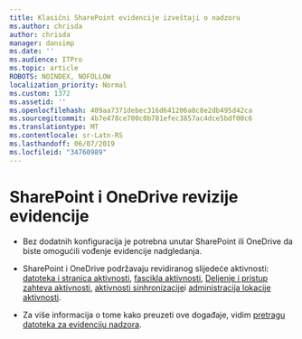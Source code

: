 ```yaml
---
title: Klasični SharePoint evidencije izveštaji o nadzoru
ms.author: chrisda
author: chrisda
manager: dansimp
ms.date: ''
ms.audience: ITPro
ms.topic: article
ROBOTS: NOINDEX, NOFOLLOW
localization_priority: Normal
ms.custom: 1372
ms.assetid: ''
ms.openlocfilehash: 409aa7371debec316d641206a8c8e2db495d42ca
ms.sourcegitcommit: 4b7e478ce700c0b781efec3857ac4dce5bdf00c6
ms.translationtype: MT
ms.contentlocale: sr-Latn-RS
ms.lasthandoff: 06/07/2019
ms.locfileid: "34760989"
---
```

# <a name="sharepoint-and-onedrive-audit-logs"></a>SharePoint i OneDrive revizije evidencije

- Bez dodatnih konfiguracija je potrebna unutar SharePoint ili OneDrive da biste omogućili vođenje evidencije nadgledanja.

- SharePoint i OneDrive podržavaju revidiranog slijedeće aktivnosti: [datoteka i stranica aktivnosti](https://docs.microsoft.com/office365/securitycompliance/search-the-audit-log-in-security-and-compliance#file-and-page-activities), [fascikla aktivnosti](https://docs.microsoft.com/office365/securitycompliance/search-the-audit-log-in-security-and-compliance#folder-activities), [Deljenje i pristup zahteva aktivnosti](https://docs.microsoft.com/office365/securitycompliance/search-the-audit-log-in-security-and-compliance#sharing-and-access-request-activities), [aktivnosti sinhronizacije](https://docs.microsoft.com/office365/securitycompliance/search-the-audit-log-in-security-and-compliance#synchronization-activities)i [administracija lokacije aktivnosti](https://docs.microsoft.com/office365/securitycompliance/search-the-audit-log-in-security-and-compliance#site-administration-activities).

- Za više informacija o tome kako preuzeti ove događaje, vidim [pretragu datoteka za evidenciju nadzora](https://docs.microsoft.com/office365/securitycompliance/search-the-audit-log-in-security-and-compliance#search-the-audit-log).